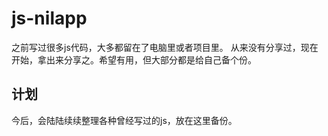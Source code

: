 # js-nilapp
之前写过很多js代码，大多都留在了电脑里或者项目里。
从来没有分享过，现在开始，拿出来分享之。希望有用，但大部分都是给自己备个份。
## 计划

今后，会陆陆续续整理各种曾经写过的js，放在这里备份。
